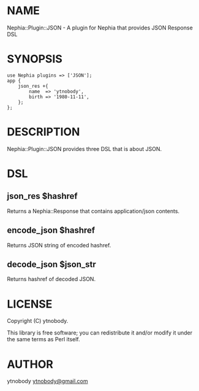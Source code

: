 # NAME

Nephia::Plugin::JSON - A plugin for Nephia that provides JSON Response DSL

# SYNOPSIS

    use Nephia plugins => ['JSON'];
    app {
        json_res +{ 
            name  => 'ytnobody',
            birth => '1980-11-11',
        };
    };

# DESCRIPTION

Nephia::Plugin::JSON provides three DSL that is about JSON.

# DSL

## json\_res $hashref

Returns a Nephia::Response that contains application/json contents.

## encode\_json $hashref

Returns JSON string of encoded hashref.

## decode\_json $json\_str

Returns hashref of decoded JSON.

# LICENSE

Copyright (C) ytnobody.

This library is free software; you can redistribute it and/or modify
it under the same terms as Perl itself.

# AUTHOR

ytnobody <ytnobody@gmail.com>
